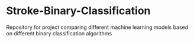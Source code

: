 # Stroke-Binary-Classification
Repository for project comparing different machine learning models based on different binary classification algorithms
